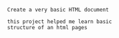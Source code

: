     Create a very basic HTML document

    this project helped me learn basic
    structure of an html pages 